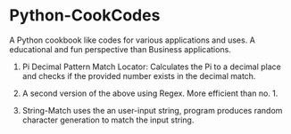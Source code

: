 # Python-CookCodes

A Python cookbook like codes for various applications and uses. A educational and fun perspective than Business applications.

1. Pi Decimal Pattern Match Locator: Calculates the Pi to a decimal place and checks if the provided number exists in the decimal match.

2. A second version of the above using Regex. More efficient than no. 1.

3. String-Match uses the an user-input string, program produces random character generation to match the input string.
